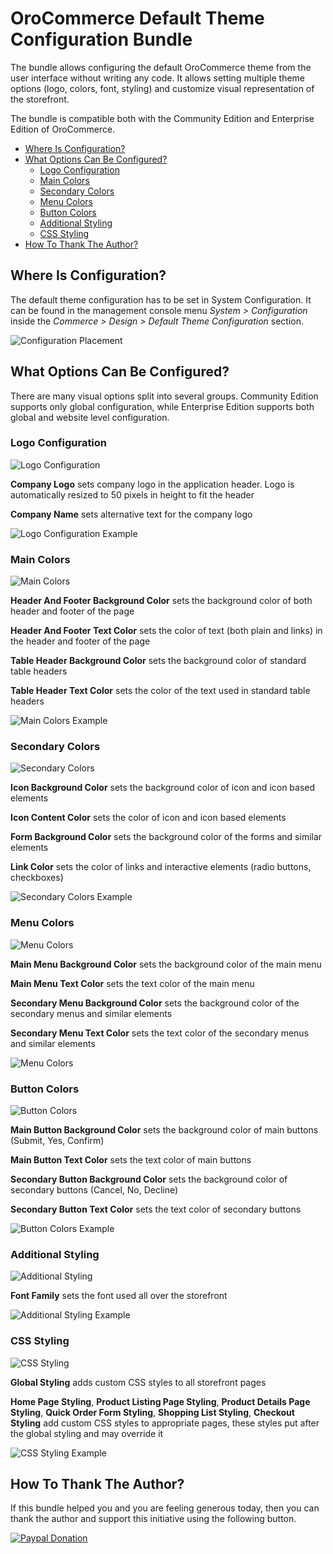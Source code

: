 # OroCommerce Default Theme Configuration Bundle

The bundle allows configuring the default OroCommerce theme from the user interface without writing any code. 
It allows setting multiple theme options (logo, colors, font, styling) and customize visual representation of the storefront.

The bundle is compatible both with the Community Edition and Enterprise Edition of OroCommerce.

* [Where Is Configuration?](#where-is-configuration)
* [What Options Can Be Configured?](#what-options-can-be-configured)
    * [Logo Configuration](#logo-configuration)
    * [Main Colors](#main-colors)
    * [Secondary Colors](#secondary-colors)
    * [Menu Colors](#menu-colors)
    * [Button Colors](#button-colors)
    * [Additional Styling](#additional-styling)
    * [CSS Styling](#css-styling)
* [How To Thank The Author?](#how-to-thank-the-author)


## Where Is Configuration?

The default theme configuration has to be set in System Configuration. It can be found in the management console menu
_System > Configuration_ inside the _Commerce > Design > Default Theme Configuration_ section.

![Configuration Placement](Resources/doc/img/configuration-placement.png)


## What Options Can Be Configured?

There are many visual options split into several groups. Community Edition supports only global configuration,
while Enterprise Edition supports both global and website level configuration.
 
 
### Logo Configuration

![Logo Configuration](Resources/doc/img/logo-configuration.png)

**Company Logo** sets company logo in the application header. Logo is automatically resized to
50 pixels in height to fit the header

**Company Name** sets alternative text for the company logo

![Logo Configuration Example](Resources/doc/img/logo-configuration-example.png)


### Main Colors

![Main Colors](Resources/doc/img/main-colors.png)

**Header And Footer Background Color** sets the background color of both header and footer of the page

**Header And Footer Text Color** sets the color of text (both plain and links) in the header and footer of the page

**Table Header Background Color** sets the background color of standard table headers

**Table Header Text Color** sets the color of the text used in standard table headers

![Main Colors Example](Resources/doc/img/main-colors-example.png)


### Secondary Colors

![Secondary Colors](Resources/doc/img/secondary-colors.png)

**Icon Background Color** sets the background color of icon and icon based elements

**Icon Content Color** sets the color of icon and icon based elements

**Form Background Color** sets the background color of the forms and similar elements

**Link Color** sets the color of links and interactive elements (radio buttons, checkboxes)

![Secondary Colors Example](Resources/doc/img/secondary-colors-example.png)


### Menu Colors

![Menu Colors](Resources/doc/img/menu-colors.png)

**Main Menu Background Color** sets the background color of the main menu

**Main Menu Text Color** sets the text color of the main menu

**Secondary Menu Background Color** sets the background color of the secondary menus and similar elements

**Secondary Menu Text Color** sets the text color of the secondary menus and similar elements

![Menu Colors](Resources/doc/img/menu-colors-example.png)


### Button Colors

![Button Colors](Resources/doc/img/button-colors.png)

**Main Button Background Color** sets the background color of main buttons (Submit, Yes, Confirm)

**Main Button Text Color** sets the text color of main buttons

**Secondary Button Background Color**  sets the background color of secondary buttons (Cancel, No, Decline)

**Secondary Button Text Color** sets the text color of secondary buttons

![Button Colors Example](Resources/doc/img/button-colors-example.png)


### Additional Styling

![Additional Styling](Resources/doc/img/additional-styling.png)

**Font Family** sets the font used all over the storefront

![Additional Styling Example](Resources/doc/img/additional-styling-example.png)


### CSS Styling

![CSS Styling](Resources/doc/img/css-styling.png)

**Global Styling** adds custom CSS styles to all storefront pages 

**Home Page Styling**, **Product Listing Page Styling**, **Product Details Page Styling**, 
**Quick Order Form Styling**, **Shopping List Styling**, **Checkout Styling**
add custom CSS styles to appropriate pages, these styles put after the global styling and
may override it

![CSS Styling Example](Resources/doc/img/css-styling-example.png)


## How To Thank The Author?

If this bundle helped you and you are feeling generous today, then you can thank the author
and support this initiative using the following button.

[![Paypal Donation](https://www.paypalobjects.com/en_US/i/btn/btn_donateCC_LG.gif)](https://www.paypal.com/cgi-bin/webscr?cmd=_s-xclick&hosted_button_id=J9945JLRB47N2&source=url)
